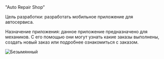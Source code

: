 "Auto Repair Shop"

Цель разработки: разработать мобильное приложение для автосервиса.

Назначение приложения: данное приложение предназначено для механиков. С его помощью они могут узнать какие заказы выполнены, создать новый заказ или подробнее ознакомиться с заказом.

![Безымянный](https://user-images.githubusercontent.com/94045797/195070814-c28b14f3-6dd3-4631-838b-b415bfb0dd36.png)
